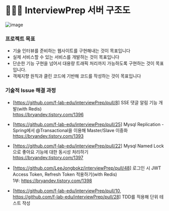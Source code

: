 # 🧑🏻‍💻 InterviewPrep 서버 구조도
![image](https://github.com/f-lab-edu/interviewPrep/assets/134198681/0bdde62d-cbc2-4f26-8939-fdc091ea86a9)







### 프로젝트 목표
- 기술 인터뷰를 준비하는 웹사이트를 구현해내는 것이 목표입니다
- 실제 서비스할 수 있는 서비스를 개발하는 것이 목표입니다
- 단순한 기능 구현을 넘어서 대용량 트래픽 처리까지 가능하도록 구현하는 것이 목표입니다. 
- 객체지향 원칙과 클린 코드에 기반해 코드를 작성하는 것이 목표입니다


### 기술적 Issue 해결 과정
- [https://github.com/f-lab-edu/interviewPrep/pull/8] SSE 댓글 알림 기능 개발(with Redis)<br>
   https://bryandev.tistory.com/1396
  
- [https://github.com/f-lab-edu/interviewPrep/pull/25] Mysql Replication - Spring에서 @Transactional을 이용해 Master/Slave 이중화<br>
   https://bryandev.tistory.com/1393 

- [https://github.com/f-lab-edu/interviewPrep/pull/22] Mysql Named Lock으로 좋아요 기능에 대한 동시성 처리하기<br>
   https://bryandev.tistory.com/1397

- [https://github.com/LeeJongbokz/interviewPrep/pull/48] 로그인 시 JWT Access Token, Refresh Token 적용하기(with Redis)<br>
  1부: https://bryandev.tistory.com/1398

- [https://github.com/f-lab-edu/interviewPrep/pull/10, https://github.com/f-lab-edu/interviewPrep/pull/28] TDD를 적용해 단위 테스트 작성<br> 
